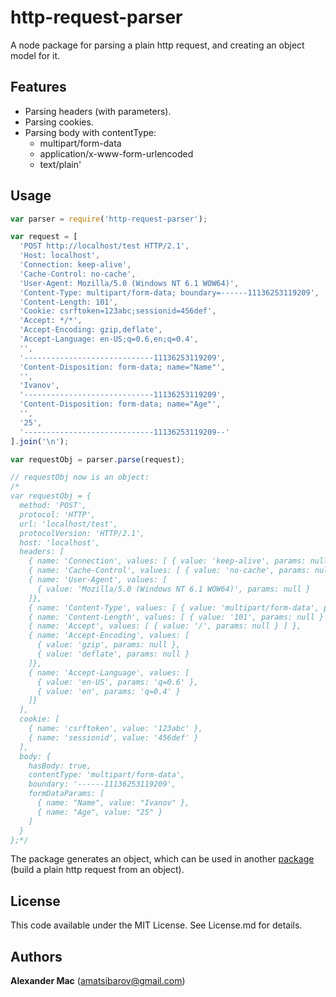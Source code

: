http-request-parser
===================

A node package for parsing a plain http request, and creating an object model for it.

## Features
* Parsing headers (with parameters).
* Parsing cookies.
* Parsing body with contentType:
  * multipart/form-data
  * application/x-www-form-urlencoded
  * text/plain'

## Usage

```javascript
var parser = require('http-request-parser');

var request = [
  'POST http://localhost/test HTTP/2.1',
  'Host: localhost',
  'Connection: keep-alive',      
  'Cache-Control: no-cache',
  'User-Agent: Mozilla/5.0 (Windows NT 6.1 WOW64)',
  'Content-Type: multipart/form-data; boundary=------11136253119209',
  'Content-Length: 101',
  'Cookie: csrftoken=123abc;sessionid=456def',
  'Accept: */*',
  'Accept-Encoding: gzip,deflate',
  'Accept-Language: en-US;q=0.6,en;q=0.4',
  '',
  '-----------------------------11136253119209',
  'Content-Disposition: form-data; name="Name"',
  '',
  'Ivanov',
  '-----------------------------11136253119209',
  'Content-Disposition: form-data; name="Age"',
  '',
  '25',
  '-----------------------------11136253119209--'
].join('\n');

var requestObj = parser.parse(request);

// requestObj now is an object:
/*
var requestObj = { 
  method: 'POST',
  protocol: 'HTTP',
  url: 'localhost/test',
  protocolVersion: 'HTTP/2.1',
  host: 'localhost',
  headers: [ 
    { name: 'Connection', values: [ { value: 'keep-alive', params: null } ] },          
    { name: 'Cache-Control', values: [ { value: 'no-cache', params: null } ] },
    { name: 'User-Agent', values: [ 
      { value: 'Mozilla/5.0 (Windows NT 6.1 WOW64)', params: null } 
    ]},
    { name: 'Content-Type', values: [ { value: 'multipart/form-data', params: 'boundary=------11136253119209' } ] },
    { name: 'Content-Length', values: [ { value: '101', params: null } ] },
    { name: 'Accept', values: [ { value: '/', params: null } ] },
    { name: 'Accept-Encoding', values: [ 
      { value: 'gzip', params: null },
      { value: 'deflate', params: null }
    ]},
    { name: 'Accept-Language', values: [
      { value: 'en-US', params: 'q=0.6' },
      { value: 'en', params: 'q=0.4' } 
    ]}
  ],
  cookie: [
    { name: 'csrftoken', value: '123abc' },
    { name: 'sessionid', value: '456def' }
  ],
  body: { 
    hasBody: true,
    contentType: 'multipart/form-data',
    boundary: '------11136253119209',
    formDataParams: [
      { name: "Name", value: "Ivanov" },
      { name: "Age", value: "25" }
    ] 
  }
};*/
```

The package generates an object, which can be used in another [package](https://github.com/AlexanderMac/http-request-builder) (build a plain http request from an object).

## License
This code available under the MIT License.
See License.md for details.  

## Authors

**Alexander Mac** ([amatsibarov@gmail.com](mailto:amatsibarov@gmail.com))
